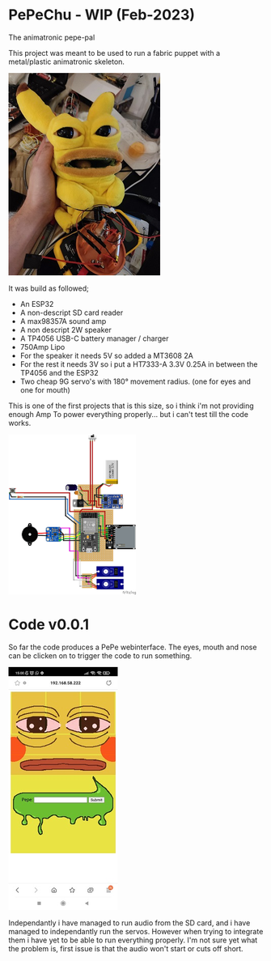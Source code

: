 # PePeChu - WIP (Feb-2023)
The animatronic pepe-pal

This project was meant to be used to run a fabric puppet with a metal/plastic
animatronic skeleton. 

![alt text](https://github.com/IamIamI/PePeChu/blob/main/IMG_20221101_183807.jpg?raw=true)

It was build as followed;
  - An ESP32
  - A non-descript SD card reader
  - A max98357A sound amp
  - A non descript 2W speaker
  - A TP4056 USB-C battery manager / charger
  - 750Amp Lipo
  - For the speaker it needs 5V so added a MT3608 2A
  - For the rest it needs 3V so i put a HT7333-A 3.3V 0.25A in between the 
      TP4056 and the ESP32
  - Two cheap 9G servo's with 180° movement radius. (one for eyes and one for mouth)
  
This is one of the first projects that is this size, so i think i'm not providing enough Amp 
To power everything properly... but i can't test till the code works.

<img src="https://github.com/IamIamI/PePeChu/blob/main/Robo_pepev2_bb.jpg" width="50%"/>

# Code v0.0.1
So far the code produces a PePe webinterface. The eyes, mouth and nose can be clicken on to trigger
the code to run something. 

![alt text](https://github.com/IamIamI/PePeChu/blob/main/PePeChu_interface.jpg?raw=true)

Independantly i have managed to run audio from the SD card, and i have managed to independantly run 
the servos. However when trying to integrate them i have yet to be able to run everything properly.
I'm not sure yet what the problem is, first issue is that the audio won't start or cuts off short.

